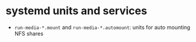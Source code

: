 # systemd units and services

* `run-media-*.mount` and `run-media-*.automount`: units for auto mounting NFS shares
